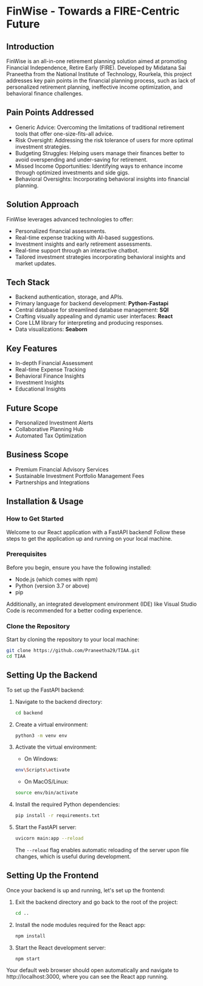 # FinWise - Towards a FIRE-Centric Future

## Introduction

FinWise is an all-in-one retirement planning solution aimed at promoting Financial Independence, Retire Early (FIRE). Developed by Midatana Sai Praneetha from the National Institute of Technology, Rourkela, this project addresses key pain points in the financial planning process, such as lack of personalized retirement planning, ineffective income optimization, and behavioral finance challenges.

## Pain Points Addressed

- Generic Advice: Overcoming the limitations of traditional retirement tools that offer one-size-fits-all advice.
- Risk Oversight: Addressing the risk tolerance of users for more optimal investment strategies.
- Budgeting Struggles: Helping users manage their finances better to avoid overspending and under-saving for retirement.
- Missed Income Opportunities: Identifying ways to enhance income through optimized investments and side gigs.
- Behavioral Oversights: Incorporating behavioral insights into financial planning.

## Solution Approach

FinWise leverages advanced technologies to offer:

- Personalized financial assessments.
- Real-time expense tracking with AI-based suggestions.
- Investment insights and early retirement assessments.
- Real-time support through an interactive chatbot.
- Tailored investment strategies incorporating behavioral insights and market updates.

## Tech Stack

- Backend authentication, storage, and APIs.
- Primary language for backend development: **__Python-Fastapi__**
- Central database for streamlined database management: **__SQl__**
- Crafting visually appealing and dynamic user interfaces: **__React__**
- Core LLM library for interpreting and producing responses.
- Data visualizations: **__Seaborn__**

## Key Features

- In-depth Financial Assessment
- Real-time Expense Tracking
- Behavioral Finance Insights
- Investment Insights
- Educational Insights

## Future Scope

- Personalized Investment Alerts
- Collaborative Planning Hub
- Automated Tax Optimization

## Business Scope

- Premium Financial Advisory Services
- Sustainable Investment Portfolio Management Fees
- Partnerships and Integrations

## Installation & Usage

### How to Get Started

Welcome to our React application with a FastAPI backend! Follow these steps to get the application up and running on your local machine.

### Prerequisites

Before you begin, ensure you have the following installed:

- Node.js (which comes with npm)
- Python (version 3.7 or above)
- pip

Additionally, an integrated development environment (IDE) like Visual Studio Code is recommended for a better coding experience.

### Clone the Repository

Start by cloning the repository to your local machine:

```bash
git clone https://github.com/Praneetha29/TIAA.git
cd TIAA
```

## Setting Up the Backend

To set up the FastAPI backend:

1. Navigate to the backend directory:

    ```bash
    cd backend
    ```

2. Create a virtual environment:

    ```bash
    python3 -m venv env
    ```

3. Activate the virtual environment:

   - On Windows:

    ```bash
    env\Scripts\activate
    ```

   - On MacOS/Linux:

    ```bash
    source env/bin/activate
    ```

4. Install the required Python dependencies:

    ```bash
    pip install -r requirements.txt
    ```

5. Start the FastAPI server:

    ```bash
    uvicorn main:app --reload
    ```

   The `--reload` flag enables automatic reloading of the server upon file changes, which is useful during development.

## Setting Up the Frontend

Once your backend is up and running, let's set up the frontend:

1. Exit the backend directory and go back to the root of the project:

    ```bash
    cd ..
    ```

2. Install the node modules required for the React app:

    ```bash
    npm install
    ```

3. Start the React development server:

    ```bash
    npm start
    ```

Your default web browser should open automatically and navigate to http://localhost:3000, where you can see the React app running.
